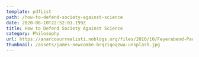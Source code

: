 ```yaml
---
template: pdfList
path: /how-to-defend-society-against-science
date: 2020-06-10T22:52:01.199Z
title: How to Defend Society Against Science
category: Philosophy
url: https://anarcosurrealisti.noblogs.org/files/2010/10/Feyerabend-Paul-How-to-defend-society-against-science.pdf
thumbnail: /assets/james-newcombe-brqziqoqzwa-unsplash.jpg
---
```

